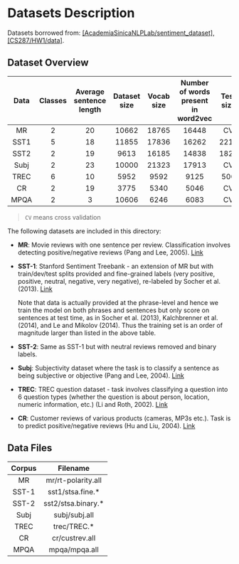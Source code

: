 # Datasets Description

Datasets borrowed from: [[AcademiaSinicaNLPLab/sentiment_dataset]](https://github.com/AcademiaSinicaNLPLab/sentiment_dataset), [[CS287/HW1/data]](https://github.com/CS287/HW1/tree/master/data).

## Dataset Overview

**Data** | Classes | Average sentence length | Dataset size | Vocab size | Number of words present in word2vec | Test size
:---: | :---: | :---: | :---: | :---: | :---: | :---:
MR | 2 | 20 | 10662 | 18765 | 16448 | CV
SST1 | 5 | 18 | 11855 | 17836 | 16262 | 2210
SST2 | 2 | 19 | 9613 | 16185 | 14838 | 1821
Subj | 2 | 23 | 10000 | 21323 | 17913 | CV
TREC | 6 | 10 | 5952 | 9592 | 9125 | 500
CR | 2 | 19 | 3775 | 5340 | 5046 | CV
MPQA | 2 | 3 | 10606 | 6246 | 6083 | CV

> `CV` means cross validation

The following datasets are included in this directory:
  * **MR**: Movie reviews with one sentence per review. Classification involves detecting positive/negative reviews (Pang and Lee, 2005). [Link](https://www.cs.cornell.edu/people/pabo/movie-review-data/)
  * **SST-1**: Stanford Sentiment Treebank - an extension of MR but with train/dev/test splits provided and fine-grained labels (very positive, positive, neutral, negative, very negative), re-labeled by Socher et al. (2013). [Link](http://nlp.stanford.edu/sentiment/)

    Note that data is actually provided at the phrase-level and hence we train the model on both phrases and sentences but only score on sentences at test time, as in Socher et al. (2013), Kalchbrenner et al. (2014), and Le and Mikolov (2014). Thus the training set is an order of magnitude larger than listed in the above table.
  * **SST-2**: Same as SST-1 but with neutral reviews removed and binary labels.
  * **Subj**: Subjectivity dataset where the task is to classify a sentence as being subjective or objective (Pang and Lee, 2004). [Link](http://cogcomp.cs.illinois.edu/Data/QA/QC/)
  * **TREC**: TREC question dataset - task involves classifying a question into 6 question types (whether the question is about person, location, numeric information, etc.) (Li and Roth, 2002). [Link](http://www.cs.uic.edu/⇠liub/FBS/sentiment-analysis.html)
  * **CR**: Customer reviews of various products (cameras, MP3s etc.). Task is to predict positive/negative reviews (Hu and Liu, 2004). [Link](http://www.cs.pitt.edu/mpqa/)

## Data Files

Corpus | Filename
:---: | :---:
MR | mr/rt-polarity.all
SST-1 | sst1/stsa.fine.\*
SST-2 | sst2/stsa.binary.\*
Subj | subj/subj.all
TREC | trec/TREC.\*
CR | cr/custrev.all
MPQA | mpqa/mpqa.all
